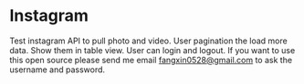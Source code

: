 # Instagram
Test instagram API to pull photo and video.
User pagination the load more data.
Show them in table view.
User can login and logout.
If you want to use this open source please send me email fangxin0528@gmail.com to ask the username and password.

